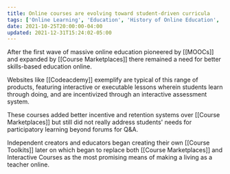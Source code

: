 ```yaml
---
title: Online courses are evolving toward student-driven curricula
tags: ['Online Learning', 'Education', 'History of Online Education', '2000s', '2010s']
date: 2021-10-25T20:00:00-04:00
updated: 2021-12-31T15:24:02-05:00
---
```


After the first wave of massive online education pioneered by [[MOOCs]] and expanded by [[Course Marketplaces]] there remained a need for better skills-based education online.

Websites like [[Codeacdemy]] exemplify are typical of this range of products, featuring interactive or executable lessons wherein students learn through doing, and are incentivized through an interactive assessment system.

These courses added better incentive and retention systems over [[Course Marketplaces]] but still did not really address students' needs for participatory learning beyond forums for Q&A.

Independent creators and educators began creating their own [[Course Toolkits]] later on which began to replace both [[Course Marketplaces]] and Interactive Courses as the most promising means of making a living as a teacher online.
